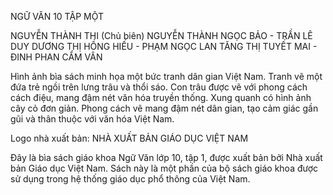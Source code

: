 NGỮ VĂN 10
TẬP MỘT

NGUYỄN THÀNH THI (Chủ biên)
NGUYỄN THÀNH NGỌC BẢO - TRẦN LÊ DUY
DƯƠNG THỊ HỒNG HIẾU - PHẠM NGỌC LAN
TĂNG THỊ TUYẾT MAI - ĐINH PHAN CẨM VÂN

Hình ảnh bìa sách minh họa một bức tranh dân gian Việt Nam. Tranh vẽ một đứa trẻ ngồi trên lưng trâu và thổi sáo. Con trâu được vẽ với phong cách cách điệu, mang đậm nét văn hóa truyền thống. Xung quanh có hình ảnh cây cỏ đơn giản. Phong cách vẽ mang đậm nét dân gian, tạo cảm giác gần gũi và thân thuộc với văn hóa Việt Nam.

Logo nhà xuất bản: NHÀ XUẤT BẢN GIÁO DỤC VIỆT NAM

Đây là bìa sách giáo khoa Ngữ Văn lớp 10, tập 1, được xuất bản bởi Nhà xuất bản Giáo dục Việt Nam. Sách này là một phần của bộ sách giáo khoa được sử dụng trong hệ thống giáo dục phổ thông của Việt Nam.